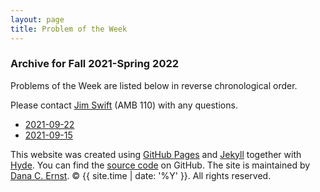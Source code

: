```yaml
---
layout: page
title: Problem of the Week
---
```


### Archive for Fall 2021-Spring 2022

Problems of the Week are listed 
below in reverse chronological order. 

Please contact [Jim Swift](mailto:jwswift@gmail.com) (AMB 110) with any questions.

- <a href = "https://naumathstat.github.io/problem-of-the-week/files/2021-09-22.html">2021-09-22</a>
- <a href = "https://naumathstat.github.io/problem-of-the-week/files/2021-09-15.html">2021-09-15</a>

<p>This website was created using <a href="https://pages.github.com">GitHub Pages</a> and <a href="http://jekyllrb.com">Jekyll</a> together with <a href="http://hyde.getpoole.com">Hyde</a>. You can find the <a href="http://github.com/NAUMathStat/seminars">source code</a> on GitHub. The site is maintained by <a href="http://dcernst.github.io">Dana C. Ernst</a>. &copy; {{ site.time | date: '%Y' }}. All rights reserved.</p>
